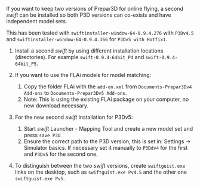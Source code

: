<!--
    SPDX-FileCopyrightText: Copyright (C) swift Project Community / Contributors
    SPDX-License-Identifier: GFDL-1.3-only
-->

If you want to keep two versions of Prepar3D for online flying, a second *swift* can be installed so both P3D versions can co-exists and have independent model sets.

This has been tested with `swiftinstaller-window-64-0.9.4.276` with `P3Dv4.5` and `swiftinstaller-window-64-0.9.4.366` for `P3Dv5 with Hotfix1`.

1. Install a second *swift* by using different installation locations (directories).
   For example `swift-0.9.4-64bit_P4` and `swift-0.9.4-64bit_P5`.

2. If you want to use the FLAi models for model matching:

    1.  Copy the folder FLAi with the `add-on.xml` from `Documents-Prepar3Dv4 Add-ons` to `Documents-Prepar3Dv5 Add-ons`.
    2.  Note: This is using the existing FLAi package on your computer, no new download necessary.

3. For the new second *swift* installation for P3Dv5:

    1.  Start *swift* Launcher - Mapping Tool and create a new model set and press `save P3D`
    2.  Ensure the correct path to the P3D version, this is set in: Settings -> Simulator basics. If necessary set it manually to `P3Ddv4` for the first and `P3Dv5` for the second one.

4. To distinguish between the two *swift* versions, create `swiftguist.exe` links on the desktop, such as `swiftguist.exe Pv4.5` and the other one `swiftguist.exe Pv5`.
